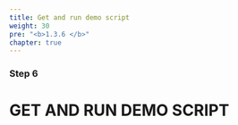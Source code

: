 ```yaml
---
title: Get and run demo script
weight: 30
pre: "<b>1.3.6 </b>"
chapter: true
---
```

### Step 6

# GET AND RUN DEMO SCRIPT
